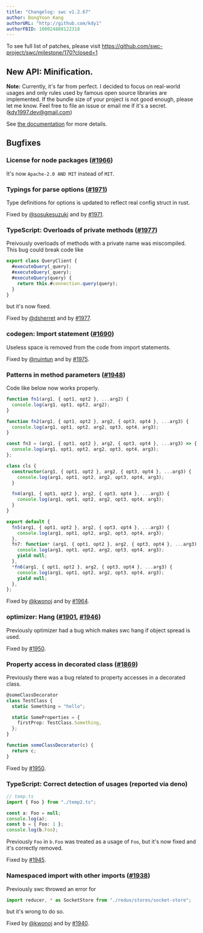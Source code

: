 ```yaml
---
title: "Changelog: swc v1.2.67"
author: DongYoon Kang
authorURL: "http://github.com/kdy1"
authorFBID: 100024888122318
---
```


To see full list of patches, please visit https://github.com/swc-project/swc/milestone/170?closed=1

## New API: Minification.

**Note:** Currently, it's far from perfect. I decided to focus on real-world usages and only rules used by famous open source libraries are implemented. If the bundle size of your project is not good enough, please let me know. Feel free to file an issue or email me if it's a secret. ([kdy1997.dev@gmail.com](mailto:kdy1997.dev@gmail.com))

See [the documentation](/docs/config-js-minify) for more details.

## Bugfixes

### License for node packages ([#1966](https://github.com/swc-project/swc/pull/1966))

It's now `Apache-2.0 AND MIT` instead of `MIT`.

### Typings for parse options ([#1971](https://github.com/swc-project/swc/pull/1971))

Type definitions for options is updated to reflect real config struct in rust.

Fixed by [@sosukesuzuki](https://github.com/sosukesuzuki) and by [#1971](https://github.com/swc-project/swc/pull/1971).

### TypeScript: Overloads of private methods ([#1977](https://github.com/swc-project/swc/pull/1977))

Preivously overloads of methods with a private name was miscompiled. This bug could break code like

```ts
export class QueryClient {
  #executeQuery(_query);
  #executeQuery(_query);
  #executeQuery(query) {
    return this.#connection.query(query);
  }
}
```

but it's now fixed.

Fixed by [@dsherret](https://github.com/dsherret) and by [#1977](https://github.com/swc-project/swc/pull/1977).

### codegen: Import statement ([#1690](https://github.com/swc-project/swc/pull/1690))

Useless space is removed from the code from import statements.

Fixed by [@nuintun](https://github.com/nuintun) and by [#1975](https://github.com/swc-project/swc/pull/1975).

### Patterns in method parameters ([#1948](https://github.com/swc-project/swc/issues/1948))

Code like below now works properly.

```ts
function fn1(arg1, { opt1, opt2 }, ...arg2) {
  console.log(arg1, opt1, opt2, arg2);
}

function fn2(arg1, { opt1, opt2 }, arg2, { opt3, opt4 }, ...arg3) {
  console.log(arg1, opt1, opt2, arg2, opt3, opt4, arg3);
}

const fn3 = (arg1, { opt1, opt2 }, arg2, { opt3, opt4 }, ...arg3) => {
  console.log(arg1, opt1, opt2, arg2, opt3, opt4, arg3);
};

class cls {
  constructor(arg1, { opt1, opt2 }, arg2, { opt3, opt4 }, ...arg3) {
    console.log(arg1, opt1, opt2, arg2, opt3, opt4, arg3);
  }

  fn4(arg1, { opt1, opt2 }, arg2, { opt3, opt4 }, ...arg3) {
    console.log(arg1, opt1, opt2, arg2, opt3, opt4, arg3);
  }
}

export default {
  fn5(arg1, { opt1, opt2 }, arg2, { opt3, opt4 }, ...arg3) {
    console.log(arg1, opt1, opt2, arg2, opt3, opt4, arg3);
  },
  fn7: function* (arg1, { opt1, opt2 }, arg2, { opt3, opt4 }, ...arg3) {
    console.log(arg1, opt1, opt2, arg2, opt3, opt4, arg3);
    yield null;
  },
  *fn6(arg1, { opt1, opt2 }, arg2, { opt3, opt4 }, ...arg3) {
    console.log(arg1, opt1, opt2, arg2, opt3, opt4, arg3);
    yield null;
  },
};
```

Fixed by [@kwonoj](https://github.com/kwonoj) and by [#1964](https://github.com/swc-project/swc/pull/1964).

### optimizer: Hang ([#1901](https://github.com/swc-project/swc/issues/1901), [#1946](https://github.com/swc-project/swc/issues/1946))

Previously optimizer had a bug which makes swc hang if object spread is used.

Fixed by [#1950](https://github.com/swc-project/swc/pull/1950).

### Property access in decorated class ([#1869](https://github.com/swc-project/swc/issues/1869))

Previously there was a bug related to property accesses in a decorated class.

```ts
@someClassDecorator
class TestClass {
  static Something = "hello";

  static SomeProperties = {
    firstProp: TestClass.Something,
  };
}

function someClassDecorator(c) {
  return c;
}
```

Fixed by [#1950](https://github.com/swc-project/swc/pull/1950).

### TypeScript: Correct detection of usages (reported via deno)

```ts
// temp.ts
import { Foo } from "./temp2.ts";

const a: Foo = null;
console.log(a);
const b = { Foo: 1 };
console.log(b.Foo);
```

Previously `Foo` in `b.Foo` was treated as a usage of `Foo`, but it's now fixed and it's correctly removed.

Fixed by [#1945](https://github.com/swc-project/swc/pull/1945).

### Namespaced import with other imports ([#1938](https://github.com/swc-project/swc/issues/1938))

Previously swc throwed an error for

```ts
import reducer, * as SocketStore from "./redux/stores/socket-store";
```

but it's wrong to do so.

Fixed by [@kwonoj](https://github.com/kwonoj) and by [#1940](https://github.com/swc-project/swc/pull/1940).

